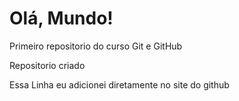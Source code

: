 # Olá, Mundo!
 Primeiro repositorio do curso Git e GitHub
 
 Repositorio criado

Essa Linha eu adicionei diretamente no site do github
